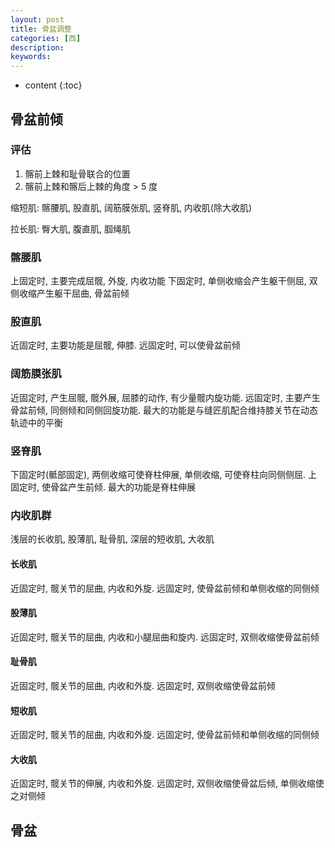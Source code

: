 ```yaml
---
layout: post
title: 骨盆调整
categories: [西]
description: 
keywords: 
---
```



* content
{:toc}




## 骨盆前倾

### 评估

1.   髂前上棘和耻骨联合的位置
2.   髂前上棘和髂后上棘的角度 > 5 度

缩短肌: 髂腰肌, 股直肌, 阔筋膜张肌, 竖脊肌, 内收肌(除大收肌)

拉长肌: 臀大肌, 腹直肌, 腘绳肌

### 髂腰肌

上固定时, 主要完成屈髋, 外旋, 内收功能 下固定时, 单侧收缩会产生躯干侧屈, 双侧收缩产生躯干屈曲, 骨盆前倾

### 股直肌

近固定时, 主要功能是屈髋, 伸膝. 远固定时, 可以使骨盆前倾

### 阔筋膜张肌

近固定时, 产生屈髋, 髋外展, 屈膝的动作, 有少量髋内旋功能. 远固定时, 主要产生骨盆前倾, 同侧倾和同侧回旋功能. 最大的功能是与缝匠肌配合维持膝关节在动态轨迹中的平衡

### 竖脊肌

下固定时(骶部固定), 两侧收缩可使脊柱伸展, 单侧收缩, 可使脊柱向同侧侧屈. 上固定时, 使骨盆产生前倾. 最大的功能是脊柱伸展

### 内收肌群

浅层的长收肌, 股薄肌, 耻骨肌, 深层的短收肌, 大收肌

#### 长收肌

近固定时, 髋关节的屈曲, 内收和外旋. 远固定时, 使骨盆前倾和单侧收缩的同侧倾

#### 股薄肌

近固定时, 髋关节的屈曲, 内收和小腿屈曲和旋内. 远固定时, 双侧收缩使骨盆前倾

#### 耻骨肌

近固定时, 髋关节的屈曲, 内收和外旋. 远固定时, 双侧收缩使骨盆前倾

#### 短收肌

近固定时, 髋关节的屈曲, 内收和外旋. 远固定时, 使骨盆前倾和单侧收缩的同侧倾

#### 大收肌

近固定时, 髋关节的伸展, 内收和外旋. 远固定时, 双侧收缩使骨盆后倾, 单侧收缩使之对侧倾





## 骨盆









